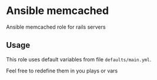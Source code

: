 # Ansible memcached

Ansible memcached role for rails servers

## Usage

This role uses default variables from file `defaults/main.yml`.

Feel free to redefine them in you plays or vars